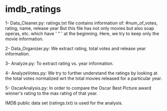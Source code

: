 # imdb_ratings
1- Data_Cleaner.py: ratings.txt file contains information of: #num_of_votes, rating, name, release year But this file has not only movies but also soap operas, etc. which have ' " ' at the beginning. Here, we try to keep only the movie information.

2- Data_Organizer.py: We extract rating, total votes and release year information.

3- Analyze.py: To extract rating vs. year information.

4- AnalyzeVotes.py: We try to further understand the ratings by looking at the total votes normalized wrt the total movies released for a particular year.

5- OscarAnalysis.py: In order to compare the Oscar Best Picture award winner's rating to the max rating of that year.

IMDB public data set (ratings.txt) is used for the analysis.
